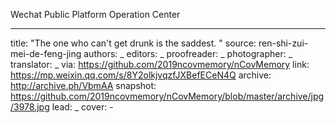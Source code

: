 Wechat Public Platform Operation Center


-------------
title: "The one who can't get drunk is the saddest. "
source: ren-shi-zui-mei-de-feng-jing
authors: _
editors: _
proofreader: _
photographer: _
translator: _
via: https://github.com/2019ncovmemory/nCovMemory
link: https://mp.weixin.qq.com/s/8Y2olkjvqzfJXBefECeN4Q
archive: http://archive.ph/VbmAA
snapshot: https://github.com/2019ncovmemory/nCovMemory/blob/master/archive/jpg/3978.jpg
lead: _
cover: -
